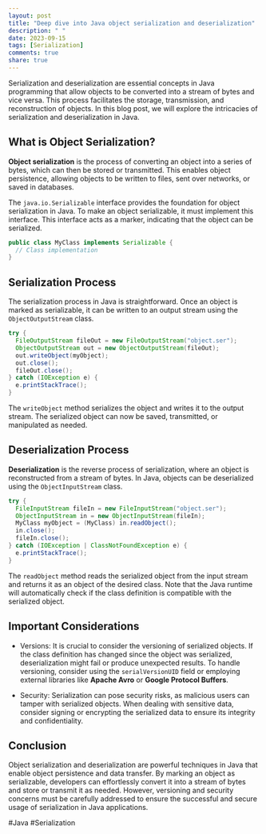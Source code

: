 ```yaml
---
layout: post
title: "Deep dive into Java object serialization and deserialization"
description: " "
date: 2023-09-15
tags: [Serialization]
comments: true
share: true
---
```


Serialization and deserialization are essential concepts in Java programming that allow objects to be converted into a stream of bytes and vice versa. This process facilitates the storage, transmission, and reconstruction of objects. In this blog post, we will explore the intricacies of serialization and deserialization in Java.

## What is Object Serialization?

**Object serialization** is the process of converting an object into a series of bytes, which can then be stored or transmitted. This enables object persistence, allowing objects to be written to files, sent over networks, or saved in databases.

The `java.io.Serializable` interface provides the foundation for object serialization in Java. To make an object serializable, it must implement this interface. This interface acts as a marker, indicating that the object can be serialized.

```java
public class MyClass implements Serializable {
  // Class implementation
}
```

## Serialization Process

The serialization process in Java is straightforward. Once an object is marked as serializable, it can be written to an output stream using the `ObjectOutputStream` class.

```java
try {
  FileOutputStream fileOut = new FileOutputStream("object.ser");
  ObjectOutputStream out = new ObjectOutputStream(fileOut);
  out.writeObject(myObject);
  out.close();
  fileOut.close();
} catch (IOException e) {
  e.printStackTrace();
}
```

The `writeObject` method serializes the object and writes it to the output stream. The serialized object can now be saved, transmitted, or manipulated as needed.

## Deserialization Process

**Deserialization** is the reverse process of serialization, where an object is reconstructed from a stream of bytes. In Java, objects can be deserialized using the `ObjectInputStream` class.

```java
try {
  FileInputStream fileIn = new FileInputStream("object.ser");
  ObjectInputStream in = new ObjectInputStream(fileIn);
  MyClass myObject = (MyClass) in.readObject();
  in.close();
  fileIn.close();
} catch (IOException | ClassNotFoundException e) {
  e.printStackTrace();
}
```

The `readObject` method reads the serialized object from the input stream and returns it as an object of the desired class. Note that the Java runtime will automatically check if the class definition is compatible with the serialized object.

## Important Considerations

- Versions: It is crucial to consider the versioning of serialized objects. If the class definition has changed since the object was serialized, deserialization might fail or produce unexpected results. To handle versioning, consider using the `serialVersionUID` field or employing external libraries like **Apache Avro** or **Google Protocol Buffers**.

- Security: Serialization can pose security risks, as malicious users can tamper with serialized objects. When dealing with sensitive data, consider signing or encrypting the serialized data to ensure its integrity and confidentiality.

## Conclusion

Object serialization and deserialization are powerful techniques in Java that enable object persistence and data transfer. By marking an object as serializable, developers can effortlessly convert it into a stream of bytes and store or transmit it as needed. However, versioning and security concerns must be carefully addressed to ensure the successful and secure usage of serialization in Java applications.

#Java #Serialization